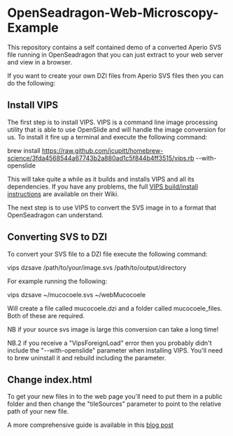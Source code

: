 OpenSeadragon-Web-Microscopy-Example
====================================

This repository contains a self contained demo of a converted Aperio SVS file running in OpenSeadragon that you can just extract to your web server and view in a browser.

If you want to create your own DZI files from Aperio SVS files then you can do the following:

Install VIPS
------------

The first step is to install VIPS. VIPS  is a command line image processing utility that is able to use OpenSlide and will handle the image conversion for us. To install it fire up a terminal and execute the following command:

  brew install https://raw.github.com/jcupitt/homebrew-science/3fda4568544a67743b2a880ad1c5f844b4ff3515/vips.rb --with-openslide

This will take quite a while as it builds and installs VIPS and all its dependencies. If you have any problems, the full [VIPS build/install instructions](http://www.vips.ecs.soton.ac.uk/index.php?title=Build_on_OS_X) are available on their Wiki.

The next step is to use VIPS to convert the SVS image in to a format that OpenSeadragon can understand.

Converting SVS to DZI
----------------------

To convert your SVS file to a DZI file execute the following command:

  vips dzsave /path/to/your/image.svs /path/to/output/directory

For example running the following:

  vips dzsave ~/mucocoele.svs ~/webMucocoele

Will create a file called mucocoele.dzi and a folder called mucocoele_files. Both of these are required.

NB if your source svs image is large this conversion can take a long time!

NB.2 if you receive a "VipsForeignLoad" error then you probably didn't include the "--with-openslide" parameter when installing VIPS. You'll need to brew uninstall it and rebuild including the parameter.

Change index.html
-----------------

To get your new files in to the web page you'll need to put them in a public folder and then change the "tileSources" parameter to point to the relative path of your new file.

A more comprehensive guide is available in this [blog post](http://www.ashleytowers.co.uk/publishing-aperio-svs-virtual-microscopy-images-to-the-web-using-vips-openslide-and-openseadragon/)
